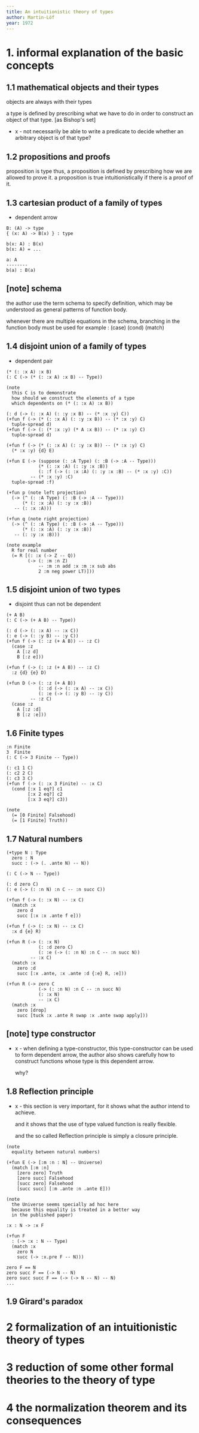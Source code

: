 ```yaml
---
title: An intuitionistic theory of types
author: Martin-Löf
year: 1972
---
```


# 1. informal explanation of the basic concepts

## 1.1 mathematical objects and their types

objects are always with their types

a type is defined by prescribing
what we have to do
in order to construct an object of that type.
[as Bishop's set]

- x -
  not necessarily be able to write a predicate
  to decide whether an arbitrary object
  is of that type?

## 1.2 propositions and proofs

proposition is type
thus,
a proposition is defined by prescribing
how we are allowed to prove it.
a proposition is true intuitionistically
if there is a proof of it.

## 1.3 cartesian product of a family of types

- dependent arrow

``` cicada old-design
B: (A) -> type
{ (x: A) -> B(x) } : type

b(x: A) : B(x)
b(x: A) = ...

a: A
--------
b(a) : B(a)
```

## [note] schema

the author use the term schema to specify definition,
which may be understood as
general patterns of function body.

whenever there are multiple equations in the schema,
branching in the function body must be used
for example : (case) (cond) (match)

## 1.4 disjoint union of a family of types

- dependent pair

``` jojo
(* (: :x A) :x B)
(: C (-> (* (: :x A) :x B) -- Type))

(note
  this C is to demonstrate
  how should we construct the elements of a type
  which dependents on (* (: :x A) :x B))

(: d (-> (: :x A) (: :y :x B) -- (* :x :y) C))
(+fun f (-> (* (: :x A) (: :y :x B)) -- (* :x :y) C)
  tuple-spread d)
(+fun f (-> (: (* :x :y) (* A :x B)) -- (* :x :y) C)
  tuple-spread d)

(+fun f (-> (* (: :x A) (: :y :x B)) -- (* :x :y) C)
  (* :x :y) {d} E)

(+fun E (-> (suppose (: :A Type) (: :B (-> :A -- Type)))
            (* (: :x :A) (: :y :x :B))
            (: :f (-> (: :x :A) (: :y :x :B) -- (* :x :y) :C))
         -- (* :x :y) :C)
  tuple-spread :f)

(+fun p (note left projection)
  (-> (^ (: :A Type) (: :B (-> :A -- Type)))
      (* (: :x :A) (: :y :x :B))
   -- (: :x :A)))

(+fun q (note right projection)
  (-> (^ (: :A Type) (: :B (-> :A -- Type)))
      (* (: :x :A) (: :y :x :B))
   -- (: :y :x :B)))

(note example
  R for real number
  (= R [(: :x (-> Z -- Q))
        (-> (: :m :n Z)
            -- :m :n add :x :m :x sub abs
            2 :m neg power LT)]))
```

## 1.5 disjoint union of two types

- disjoint
  thus can not be dependent

``` jojo
(+ A B)
(: C (-> (+ A B) -- Type))

(: d (-> (: :x A) -- :x C))
(: e (-> (: :y B) -- :y C))
(+fun f (-> (: :z (+ A B)) -- :z C)
  (case :z
    A [:z d]
    B [:z e]))

(+fun f (-> (: :z (+ A B)) -- :z C)
  :z {d} {e} D)

(+fun D (-> (: :z (+ A B))
            (: :d (-> (: :x A) -- :x C))
            (: :e (-> (: :y B) -- :y C))
         -- :z C)
  (case :z
    A [:z :d]
    B [:z :e]))
```

## 1.6 Finite types

``` jojo
:n Finite
3  Finite
(: C (-> 3 Finite -- Type))

(: c1 1 C)
(: c2 2 C)
(: c3 3 C)
(+fun f (-> (: :x 3 Finite) -- :x C)
  (cond [:x 1 eq?] c1
        [:x 2 eq?] c2
        [:x 3 eq?] c3))

(note
  (= [0 Finite] Falsehood)
  (= [1 Finite] Truth))
```

## 1.7 Natural numbers

``` jojo
(+type N : Type
  zero : N
  succ : (-> (. .ante N) -- N))

(: C (-> N -- Type))

(: d zero C)
(: e (-> (: :n N) :n C -- :n succ C))

(+fun f (-> (: :x N) -- :x C)
  (match :x
    zero d
    succ [:x :x .ante f e]))

(+fun f (-> (: :x N) -- :x C)
  :x d {e} R)

(+fun R (-> (: :x N)
            (: :d zero C)
            (: :e (-> (: :n N) :n C -- :n succ N))
         -- :x C)
  (match :x
    zero :d
    succ [:x .ante, :x .ante :d {:e} R, :e]))

(+fun R (-> zero C
            (-> (: :n N) :n C -- :n succ N)
            (: :x N)
            -- :x C)
  (match :x
    zero [drop]
    succ [tuck :x .ante R swap :x .ante swap apply]))
```

## [note] type constructor

- x -
  when defining a type-constructor,
  this type-constructor can be used to form dependent arrow,
  the author also shows carefully
  how to construct functions
  whose type is this dependent arrow.

  why?

## 1.8 Reflection principle

- x -
  this section is very important,
  for it shows what the author intend to achieve.

  and it shows that the use of type valued function
  is really flexible.

  and the so called Reflection principle
  is simply a closure principle.

``` jojo
(note
  equality between natural numbers)

(+fun E (-> [:m :n : N] -- Universe)
  (match [:m :n]
    [zero zero] Truth
    [zero succ] Falsehood
    [succ zero] Falsehood
    [succ succ] [:m .ante :n .ante E]))

(note
  the Universe seems specially ad hoc here
  because this equality is treated in a better way
  in the published paper)

:x : N -> :x F

(+fun F
  : (-> :x : N -- Type)
  (match :x
    zero N
    succ (-> :x.pre F -- N)))

zero F == N
zero succ F == (-> N -- N)
zero succ succ F == (-> (-> N -- N) -- N)
...
```

## 1.9 Girard's paradox

# 2 formalization of an intuitionistic theory of types
# 3 reduction of some other formal theories to the theory of type
# 4 the normalization theorem and its consequences
